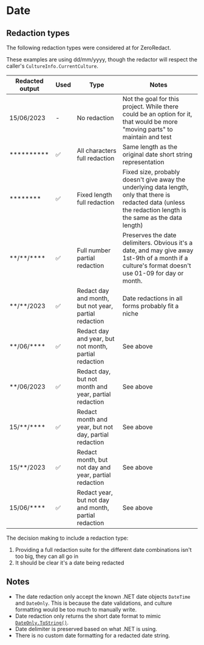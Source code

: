 # Date

## Redaction types

The following redaction types were considered at for ZeroRedact. 

These examples are using dd/mm/yyyy, though the redactor will respect the caller's `CultureInfo.CurrentCulture`.

| Redacted output  | Used | Type                                                  | Notes                                                                                                                                                            |
| ---------------- | ---- | ----------------------------------------------------- | ---------------------------------------------------------------------------------------------------------------------------------------------------------------- |
| 15/06/2023       | -    | No redaction                                          | Not the goal for this project. While there could be an option for it, that would be more "moving parts" to maintain and test                                     |
| **********       | ✅   | All characters full redaction                         | Same length as the original date short string representation                                                                                                     |
| ********         | ✅   | Fixed length full redaction                           | Fixed size, probably doesn't give away the underlying data length, only that there is redacted data (unless the redaction length is the same as the data length) |
| \*\*/**/****     | ✅   | Full number partial redaction                         | Preserves the date delimiters. Obvious it's a date, and may give away 1st-9th of a month if a culture's format doesn't use 01-09 for day or month.               |
| \**/**/2023      | ✅   | Redact day and month, but not year, partial redaction | Date redactions in all forms probably fit a niche                                                                                                                |
| \*\*/06/\*\*\*\* | ✅   | Redact day and year, but not month, partial redaction | See above                                                                                                                                                        |
| **/06/2023       | ✅   | Redact day, but not month and year, partial redaction | See above                                                                                                                                                        |
| 15/**/****       | ✅   | Redact month and year, but not day, partial redaction | See above                                                                                                                                                        |
| 15/**/2023       | ✅   | Redact month, but not day and year, partial redaction | See above                                                                                                                                                        |
| 15/06/****       | ✅   | Redact year, but not day and month, partial redaction | See above                                                                                                                                                        |

The decision making to include a redaction type:

1. Providing a full redaction suite for the different date combinations isn't too big, they can all go in
1. It should be clear it's a date being redacted

## Notes

- The date redaction only accept the known .NET date objects `DateTime` and `DateOnly`. This is because the date validations, and culture formatting would be too much to manually write.
- Date redaction only returns the short date format to mimic [`DateOnly.ToString()`](https://learn.microsoft.com/en-us/dotnet/api/system.dateonly.tostring?view=net-8.0#system-dateonly-tostring).
- Date delimiter is preserved based on what .NET is using.
- There is no custom date formatting for a redacted date string.

